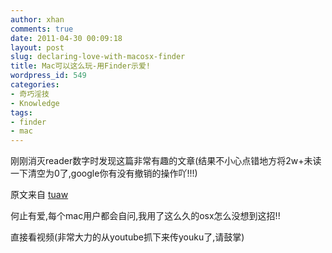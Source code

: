 ```yaml
---
author: xhan
comments: true
date: 2011-04-30 00:09:18
layout: post
slug: declaring-love-with-macosx-finder
title: Mac可以这么玩-用Finder示爱!
wordpress_id: 549
categories:
- 奇巧淫技
- Knowledge
tags:
- finder
- mac
---
```


刚刚消灭reader数字时发现这篇非常有趣的文章(结果不小心点错地方将2w+未读一下清空为0了,google你有没有撤销的操作吖!!!)

原文来自 [tuaw](http://www.tuaw.com/2011/04/29/declaring-love-with-the-mac-os-x-finder/)

何止有爱,每个mac用户都会自问,我用了这么久的osx怎么没想到这招!!

直接看视频(非常大力的从youtube抓下来传youku了,请鼓掌)


